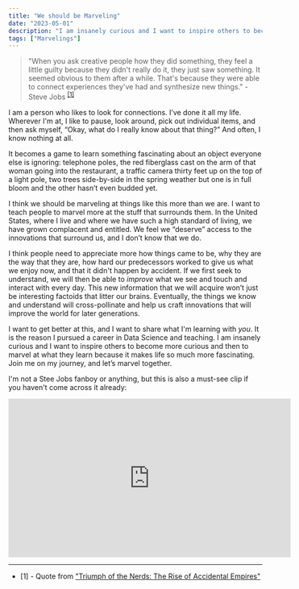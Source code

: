 ```yaml
---
title: "We should be Marveling"
date: "2023-05-01"
description: "I am insanely curious and I want to inspire others to become more curious and then to marvel at what they learn because it makes life so much more fascinating. Join me on my journey, and let’s marvel together."
tags: ["Marvelings"]
---
```


> "When you ask creative people how they did something, they feel a little guilty because they didn't really do it, they just saw something. It seemed obvious to them after a while. That's because they were able to connect experiences they've had and synthesize new things." -Steve Jobs <sup><a class='super' href='#1'>[1]</a></sup>

I am a person who likes to look for connections. I’ve done it all my life. Wherever I'm at, I like to pause, look around, pick out individual items, and then ask myself, “Okay, what do I really know about that thing?” And often, I know nothing at all.

It becomes a game to learn something fascinating about an object everyone else is ignoring: telephone poles, the red fiberglass cast on the arm of that woman going into the restaurant, a traffic camera thirty feet up on the top of a light pole, two trees side-by-side in the spring weather but one is in full bloom and the other hasn’t even budded yet.

I think we should be marveling at things like this more than we are. I want to teach people to marvel more at the stuff that surrounds them. In the United States, where I live and where we have such a high standard of living, we have grown complacent and entitled. We feel we “deserve” access to the innovations that surround us, and I don’t know that we do.

I think people need to appreciate more how things came to be, why they are the way that they are, how hard our predecessors worked to give us what we enjoy now, and that it didn't happen by accident. If we first seek to understand, we will then be able to _improve_ what we see and touch and interact with every day. This new information that we will acquire won’t just be interesting factoids that litter our brains. Eventually, the things we know and understand will cross-pollinate and help us craft innovations that will improve the world for later generations.

I want to get better at this, and I want to share what I'm learning with _you_. It is the reason I pursued a career in Data Science and teaching. I am insanely curious and I want to inspire others to become more curious and then to marvel at what they learn because it makes life so much more fascinating. Join me on my journey, and let’s marvel together.

I'm not a Stee Jobs fanboy or anything, but this is also a must-see clip if you haven't come across it already:

<iframe width="560" height="315" src="https://www.youtube.com/embed/kYfNvmF0Bqw" title="YouTube video player" frameborder="0" allow="accelerometer; autoplay; clipboard-write; encrypted-media; gyroscope; picture-in-picture; web-share" allowfullscreen></iframe>

---

<ul class='footnotes'>
<li><a id='1' class='anchor'><p>[1] - Quote from <a href="https://www.pbs.org/nerds/part1.htm">"Triumph of the Nerds: The Rise of Accidental Empires"</a></p></a></li>
</ul>
